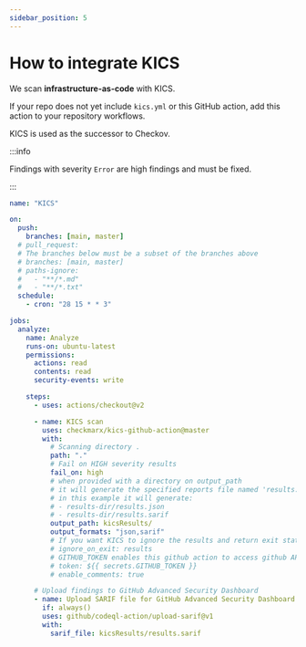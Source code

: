 ```yaml
---
sidebar_position: 5
---
```


# How to integrate KICS

We scan **infrastructure-as-code** with KICS.

If your repo does not yet include `kics.yml` or this GitHub action, add this action to your repository workflows.

KICS is used as the successor to Checkov.

:::info

Findings with severity `Error` are high findings and must be fixed.

:::

```yaml
name: "KICS"

on:
  push:
    branches: [main, master]
  # pull_request:
  # The branches below must be a subset of the branches above
  # branches: [main, master]
  # paths-ignore:
  #   - "**/*.md"
  #   - "**/*.txt"
  schedule:
    - cron: "28 15 * * 3"

jobs:
  analyze:
    name: Analyze
    runs-on: ubuntu-latest
    permissions:
      actions: read
      contents: read
      security-events: write

    steps:
      - uses: actions/checkout@v2

      - name: KICS scan
        uses: checkmarx/kics-github-action@master
        with:
          # Scanning directory .
          path: "."
          # Fail on HIGH severity results
          fail_on: high
          # when provided with a directory on output_path
          # it will generate the specified reports file named 'results.{extension}'
          # in this example it will generate:
          # - results-dir/results.json
          # - results-dir/results.sarif
          output_path: kicsResults/
          output_formats: "json,sarif"
          # If you want KICS to ignore the results and return exit status code 0 unless a KICS engine error happens
          # ignore_on_exit: results
          # GITHUB_TOKEN enables this github action to access github API and post comments in a pull request
          # token: ${{ secrets.GITHUB_TOKEN }}
          # enable_comments: true

      # Upload findings to GitHub Advanced Security Dashboard
      - name: Upload SARIF file for GitHub Advanced Security Dashboard
        if: always()
        uses: github/codeql-action/upload-sarif@v1
        with:
          sarif_file: kicsResults/results.sarif
```
